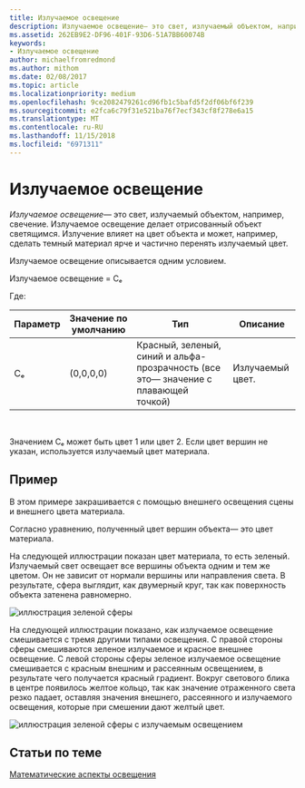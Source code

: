 ```yaml
---
title: Излучаемое освещение
description: Излучаемое освещение— это свет, излучаемый объектом, например, свечение.
ms.assetid: 262EB9E2-DF96-401F-93D6-51A7BB60074B
keywords:
- Излучаемое освещение
author: michaelfromredmond
ms.author: mithom
ms.date: 02/08/2017
ms.topic: article
ms.localizationpriority: medium
ms.openlocfilehash: 9ce2082479261cd96fb1c5bafd5f2df06bf6f239
ms.sourcegitcommit: e2fca6c79f31e521ba76f7ecf343cf8f278e6a15
ms.translationtype: MT
ms.contentlocale: ru-RU
ms.lasthandoff: 11/15/2018
ms.locfileid: "6971311"
---
```

# <a name="emissive-lighting"></a>Излучаемое освещение


*Излучаемое освещение*— это свет, излучаемый объектом, например, свечение. Излучаемое освещение делает отрисованный объект светящимся. Излучение влияет на цвет объекта и может, например, сделать темный материал ярче и частично перенять излучаемый цвет.

Излучаемое освещение описывается одним условием.

Излучаемое освещение = Cₑ

Где:

| Параметр | Значение по умолчанию | Тип                                                                 | Описание     |
|-----------|---------------|----------------------------------------------------------------------|-----------------|
| Cₑ        | (0,0,0,0)     | Красный, зеленый, синий и альфа-прозрачность (все это— значение с плавающей точкой) | Излучаемый цвет. |

 

Значением Cₑ может быть цвет 1 или цвет 2. Если цвет вершин не указан, используется излучаемый цвет материала.

## <a name="span-idexamplespanspan-idexamplespanspan-idexamplespanexample"></a><span id="Example"></span><span id="example"></span><span id="EXAMPLE"></span>Пример


В этом примере закрашивается с помощью внешнего освещения сцены и внешнего цвета материала.

Согласно уравнению, полученный цвет вершин объекта— это цвет материала.

На следующей иллюстрации показан цвет материала, то есть зеленый. Излучаемый свет освещает все вершины объекта одним и тем же цветом. Он не зависит от нормали вершины или направления света. В результате, сфера выглядит, как двумерный круг, так как поверхность объекта затенена равномерно.

![иллюстрация зеленой сферы](images/lighte.jpg)

На следующей иллюстрации показано, как излучаемое освещение смешивается с тремя другими типами освещения. С правой стороны сферы смешиваются зеленое излучаемое и красное внешнее освещение. С левой стороны сферы зеленое излучаемое освещение смешивается с красным внешним и рассеянным освещением, в результате чего получается красный градиент. Вокруг светового блика в центре появилось желтое кольцо, так как значение отраженного света резко падает, оставляя значения внешнего, рассеянного и излучаемого освещения, которые при смешении дают желтый цвет.

![иллюстрация зеленой сферы с излучаемым освещением](images/lightadse.jpg)

## <a name="span-idrelated-topicsspanrelated-topics"></a><span id="related-topics"></span>Статьи по теме


[Математические аспекты освещения](mathematics-of-lighting.md)

 

 




